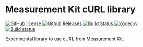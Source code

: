 # Measurement Kit cURL library

[![GitHub license](https://img.shields.io/github/license/measurement-kit/libcurlx.svg)](https://raw.githubusercontent.com/measurement-kit/libcurlx/master/LICENSE) [![Github Releases](https://img.shields.io/github/release/measurement-kit/libcurlx.svg)](https://github.com/measurement-kit/libcurlx/releases) [![Build Status](https://img.shields.io/travis/measurement-kit/libcurlx/master.svg)](https://travis-ci.org/measurement-kit/libcurlx) [![codecov](https://codecov.io/gh/measurement-kit/libcurlx/branch/master/graph/badge.svg)](https://codecov.io/gh/measurement-kit/libcurlx) [![Build status](https://img.shields.io/appveyor/ci/bassosimone/libcurlx/master.svg)](https://ci.appveyor.com/project/bassosimone/libcurlx/branch/master)

Experimental library to use cURL from Measurement Kit.
